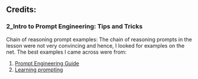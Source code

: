 ## Credits:
### 2_Intro to Prompt Engineering: Tips and Tricks
Chain of reasoning prompt examples: The chain of reasoning prompts in the lesson were not very convincing and hence, I looked for examples on the net. The best examples I came across were from:<br>
<ol>
  <li><a href="https://www.promptingguide.ai/techniques/cot"> Prompt Engineering Guide </a></li>
  <li><a href="https://learnprompting.org/docs/intermediate/chain_of_thought">Learning prompting </a></li>
</ol>
  
